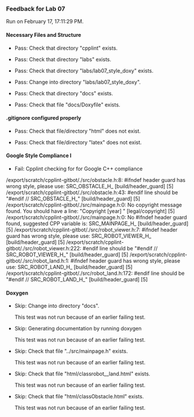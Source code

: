 ### Feedback for Lab 07

Run on February 17, 17:11:29 PM.


#### Necessary Files and Structure

+ Pass: Check that directory "cpplint" exists.

+ Pass: Check that directory "labs" exists.

+ Pass: Check that directory "labs/lab07_style_doxy" exists.

+ Pass: Change into directory "labs/lab07_style_doxy".

+ Pass: Check that directory "docs" exists.

+ Pass: Check that file "docs/Doxyfile" exists.


#### .gitignore configured properly

+ Pass: Check that file/directory "html" does not exist.

+ Pass: Check that file/directory "latex" does not exist.


#### Google Style Compliance I

+ Fail: Cpplint checking for for Google C++ compliance

/export/scratch/cpplint-gitbot/./src/obstacle.h:8:  #ifndef header guard has wrong style, please use: SRC_OBSTACLE_H_  [build/header_guard] [5]
/export/scratch/cpplint-gitbot/./src/obstacle.h:43:  #endif line should be "#endif  // SRC_OBSTACLE_H_"  [build/header_guard] [5]
/export/scratch/cpplint-gitbot/./src/mainpage.h:0:  No copyright message found.  You should have a line: "Copyright [year] <Copyright Owner>"  [legal/copyright] [5]
/export/scratch/cpplint-gitbot/./src/mainpage.h:0:  No #ifndef header guard found, suggested CPP variable is: SRC_MAINPAGE_H_  [build/header_guard] [5]
/export/scratch/cpplint-gitbot/./src/robot_viewer.h:7:  #ifndef header guard has wrong style, please use: SRC_ROBOT_VIEWER_H_  [build/header_guard] [5]
/export/scratch/cpplint-gitbot/./src/robot_viewer.h:222:  #endif line should be "#endif  // SRC_ROBOT_VIEWER_H_"  [build/header_guard] [5]
/export/scratch/cpplint-gitbot/./src/robot_land.h:1:  #ifndef header guard has wrong style, please use: SRC_ROBOT_LAND_H_  [build/header_guard] [5]
/export/scratch/cpplint-gitbot/./src/robot_land.h:172:  #endif line should be "#endif  // SRC_ROBOT_LAND_H_"  [build/header_guard] [5]


#### Doxygen

+ Skip: Change into directory "docs".

  This test was not run because of an earlier failing test.

+ Skip: Generating documentation by running doxygen

  This test was not run because of an earlier failing test.

+ Skip: Check that file "../src/mainpage.h" exists.

  This test was not run because of an earlier failing test.

+ Skip: Check that file "html/classrobot__land.html" exists.

  This test was not run because of an earlier failing test.

+ Skip: Check that file "html/classObstacle.html" exists.

  This test was not run because of an earlier failing test.

